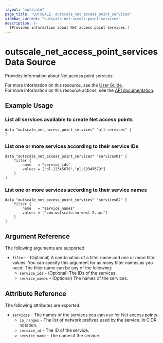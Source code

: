 ```yaml
---
layout: "outscale"
page_title: "OUTSCALE: outscale_net_access_point_services"
sidebar_current: "outscale-net-access-point-services"
description: |-
  [Provides information about Net access point services.]
---
```


# outscale_net_access_point_services Data Source

Provides information about Net access point services.

For more information on this resource, see the [User Guide](https://docs.outscale.com/en/userguide/About-VPC-Endpoints.html).  
For more information on this resource actions, see the [API documentation](https://docs.outscale.com/api#3ds-outscale-api-netaccesspoint).

## Example Usage

### List all services available to create Net access points

```hcl
data "outscale_net_access_point_services" "all-services" { 
}
```

### List one or more services according to their service IDs

```hcl
data "outscale_net_access_point_services" "services01" {
    filter {
        name   = "service_ids"
        values = ["pl-12345678","pl-12345679"]
    }
}
```

### List one or more services according to their service names

```hcl
data "outscale_net_access_point_services" "services02" {
    filter {
        name   = "service_names"
        values = ["com.outscale.eu-west-2.api"]
    }
}
```

## Argument Reference

The following arguments are supported:

* `filter` - (Optional) A combination of a filter name and one or more filter values. You can specify this argument for as many filter names as you need. The filter name can be any of the following:
    * `service_ids` - (Optional) The IDs of the services.
    * `service_names` - (Optional) The names of the services.

## Attribute Reference

The following attributes are exported:

* `services` - The names of the services you can use for Net access points.
    * `ip_ranges` - The list of network prefixes used by the service, in CIDR notation.
    * `service_id` - The ID of the service.
    * `service_name` - The name of the service.
